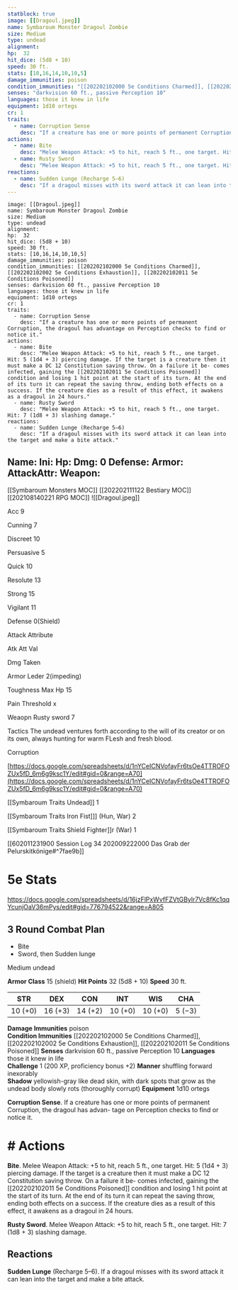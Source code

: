 ```yaml
---
statblock: true
image: [[Dragoul.jpeg]]
name: Symbaroum Monster Dragoul Zombie
size: Medium
type: undead
alignment:
hp:  32
hit_dice: (5d8 + 10)
speed: 30 ft.
stats: [10,16,14,10,10,5]
damage_immunities: poison
condition_immunities: "[[202202102000 5e Conditions Charmed]], [[202202102002 5e Conditions Exhaustion]], [[202202102011 5e Conditions Poisoned]]"
senses: "darkvision 60 ft., passive Perception 10"
languages: those it knew in life
equipment: 1d10 ortegs
cr: 1
traits:
  - name: Corruption Sense
    desc: "If a creature has one or more points of permanent Corruption, the dragoul has advantage on Perception checks to find or notice it."
actions:
  - name: Bite
    desc: "Melee Weapon Attack: +5 to hit, reach 5 ft., one target. Hit: 5 (1d4 + 3) piercing damage. If the target is a creature then it must make a DC 12 Constitution saving throw. On a failure it be- comes infected, gaining the [[202202102011 5e Conditions Poisoned]] condition and losing 1 hit point at the start of its turn. At the end of its turn it can repeat the saving throw, ending both effects on a success. If the creature dies as a result of this effect, it awakens as a dragoul in 24 hours."
  - name: Rusty Sword
    desc: "Melee Weapon Attack: +5 to hit, reach 5 ft., one target. Hit: 7 (1d8 + 3) slashing damage."
reactions:
  - name: Sudden Lunge (Recharge 5–6)
    desc: "If a dragoul misses with its sword attack it can lean into the target and make a bite attack."
---
```

```statblock
image: [[Dragoul.jpeg]]
name: Symbaroum Monster Dragoul Zombie
size: Medium
type: undead
alignment:
hp:  32
hit_dice: (5d8 + 10)
speed: 30 ft.
stats: [10,16,14,10,10,5]
damage_immunities: poison
condition_immunities: [[202202102000 5e Conditions Charmed]], [[202202102002 5e Conditions Exhaustion]], [[202202102011 5e Conditions Poisoned]]
senses: darkvision 60 ft., passive Perception 10
languages: those it knew in life
equipment: 1d10 ortegs
cr: 1
traits:
  - name: Corruption Sense
    desc: "If a creature has one or more points of permanent Corruption, the dragoul has advantage on Perception checks to find or notice it."
actions:
  - name: Bite
    desc: "Melee Weapon Attack: +5 to hit, reach 5 ft., one target. Hit: 5 (1d4 + 3) piercing damage. If the target is a creature then it must make a DC 12 Constitution saving throw. On a failure it be- comes infected, gaining the [[202202102011 5e Conditions Poisoned]] condition and losing 1 hit point at the start of its turn. At the end of its turn it can repeat the saving throw, ending both effects on a success. If the creature dies as a result of this effect, it awakens as a dragoul in 24 hours."
  - name: Rusty Sword
    desc: "Melee Weapon Attack: +5 to hit, reach 5 ft., one target. Hit: 7 (1d8 + 3) slashing damage."
reactions:
  - name: Sudden Lunge (Recharge 5–6)
    desc: "If a dragoul misses with its sword attack it can lean into the target and make a bite attack."
```
Name: 
Ini: 
Hp: 
Dmg: 0
Defense: 
Armor: 
AttackAttr: 
Weapon: 
---
[[Symbaroum Monsters MOC]]
[[202202111122 Bestiary MOC]]
[[202108140221 RPG MOC]]
![[Dragoul.jpeg]]

Acc 9

Cunning 7

Discreet 10

Persuasive 5

Quick 10

Resolute 13

Strong 15

Vigilant 11

Defense 0(Shield)

Attack Attribute

Atk Att Val

Dmg Taken

Armor Leder 2(impeding)

Toughness Max Hp 15

Pain Threshold x

Weaopn Rusty sword 7

Tactics The undead ventures forth according to the will of its creator or on its own, always hunting for warm FLesh and fresh blood.

Corruption

[https://docs.google.com/spreadsheets/d/1nYCeICNVofayFr6tsOe4TTROFOZUx5fD_6m6g9ksc1Y/edit#gid=0&range=A70](https://docs.google.com/spreadsheets/d/1nYCeICNVofayFr6tsOe4TTROFOZUx5fD_6m6g9ksc1Y/edit#gid=0&range=A70)

[[Symbaroum Traits Undead]] 1

[[Symbaroum Traits Iron Fist]]] (Hun, War) 2

[[Symbaroum Traits Shield Fighter]]r (War) 1

[[602011231900 Session Log 34 202009222000 Das Grab der Pelurskitkönige#^7fae9b]]
# 5e Stats 
https://docs.google.com/spreadsheets/d/16jzFlPxWvfFZVtGBylr7Vc8fKc1qqYcunjOaV36mPys/edit#gid=776794522&range=A805
## 3 Round Combat Plan
- Bite
- Sword, then Sudden lunge
 

Medium undead
 

**Armor Class**  15 (shield) 
**Hit Points** 32 (5d8 + 10)
**Speed** 30 ft.

 

| STR     | DEX     | CON     | INT     | WIS     | CHA    |
| ------- | ------- | ------- | ------- | ------- | ------ |
| 10 (+0) | 16 (+3) | 14 (+2) | 10 (+0) | 10 (+0) | 5 (−3) |

 

**Damage Immunities** poison  
**Condition Immunities** [[202202102000 5e Conditions Charmed]], [[202202102002 5e Conditions Exhaustion]], [[202202102011 5e Conditions Poisoned]]
**Senses** darkvision 60 ft., passive Perception 10 
**Languages** those it knew in life  
**Challenge** 1 (200 XP, proficiency bonus +2) 
**Manner** shuffling forward inexorably  
**Shadow** yellowish-gray like dead skin, with dark spots that grow as the undead body slowly rots (thoroughly corrupt)
**Equipment** 1d10 ortegs
 

**Corruption Sense**. If a creature has one or more points of permanent Corruption, the dragoul has advan- tage on Perception checks to find or notice it.

# # Actions

**Bite**. Melee Weapon Attack: +5 to hit, reach 5 ft., one target. Hit: 5 (1d4 + 3) piercing damage. If the target is a creature then it must make a DC 12 Constitution saving throw. On a failure it be- comes infected, gaining the [[202202102011 5e Conditions Poisoned]] condition and losing 1 hit point at the start of its turn. At the end of its turn it can repeat the saving throw, ending both effects on a success. If the creature dies as a result of this effect, it awakens as a dragoul in 24 hours.

**Rusty Sword**. Melee Weapon Attack: +5 to hit, reach 5 ft., one target. Hit: 7 (1d8 + 3) slashing damage.

## Reactions

**Sudden Lunge** (Recharge 5–6). If a dragoul misses with its sword attack it can lean into the target and make a bite attack.


